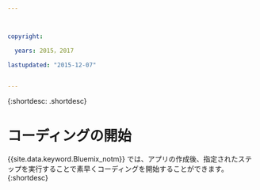 ```yaml
---



copyright:

  years: 2015，2017

lastupdated: "2015-12-07"


---
```


{:shortdesc: .shortdesc}

# コーディングの開始


{{site.data.keyword.Bluemix_notm}} では、アプリの作成後、指定されたステップを実行することで素早くコーディングを開始することができます。
{:shortdesc}
